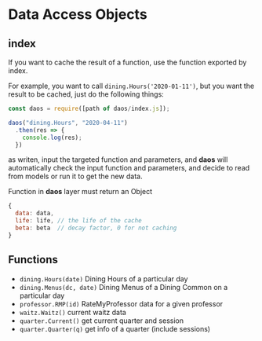 # Data Access Objects

## index

If you want to cache the result of a function, use the function exported by index.

For example, you want to call `dining.Hours('2020-01-11')`, but you want the result to be cached, just do the following things:
```js
const daos = require([path of daos/index.js]);

daos("dining.Hours", "2020-04-11")
  .then(res => {
    console.log(res);
  })
```
as writen, input the targeted function and parameters, and **daos** will automatically check the input function and parameters, and decide to read from models or run it to get the new data.

Function in **daos** layer must return an Object
```js
{
  data: data,
  life: life, // the life of the cache
  beta: beta  // decay factor, 0 for not caching
}
```

## Functions

- `dining.Hours(date)` Dining Hours of a particular day
- `dining.Menus(dc, date)` Dining Menus of a Dining Common on a particular day
- `professor.RMP(id)` RateMyProfessor data for a given professor
- `waitz.Waitz()` current waitz data
- `quarter.Current()` get current quarter and session
- `quarter.Quarter(q)` get info of a quarter (include sessions)
